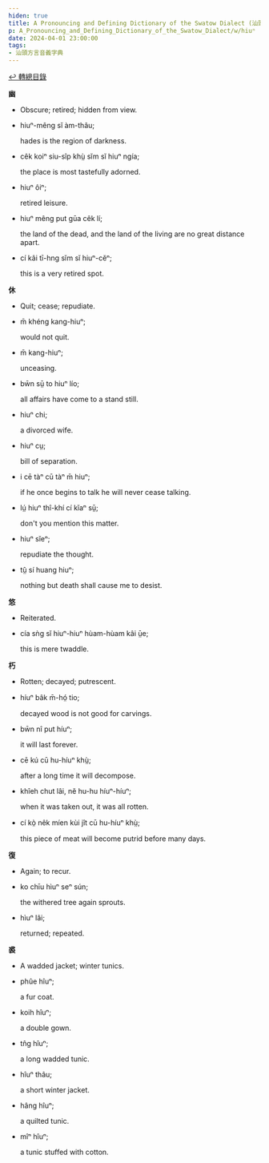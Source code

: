 ```yaml
---
hiden: true
title: A Pronouncing and Defining Dictionary of the Swatow Dialect (汕頭方言音義字典) / hiuⁿ
p: A_Pronouncing_and_Defining_Dictionary_of_the_Swatow_Dialect/w/hiuⁿ
date: 2024-04-01 23:00:00
tags: 
- 汕頭方言音義字典
---
```


[↩️ 轉總目錄](/A_Pronouncing_and_Defining_Dictionary_of_the_Swatow_Dialect)


**幽**
- Obscure; retired; hidden from view.

- hiuⁿ-mêng sĭ àm-thâu;

  hades is the region of darkness.

- cêk koiⁿ siu-sîp khṳ̀ sĭm sĭ hiuⁿ ngía;

  the place is most tastefully adorned.

- hiuⁿ ôiⁿ;

  retired leisure.

- hiuⁿ mêng put gūa cêk lí;

  the land of the dead, and the land of the living are no great distance apart.

- cí kâi tī-hng sĭm sĭ hiuⁿ-cĕⁿ;

  this is a very retired spot. 

**休**
- Quit; cease; repudiate.

- m̄ khéng kang-hiuⁿ;

  would not quit.

- m̄ kang-hiuⁿ;

  unceasing.

- bw̄n sṳ̄ to hiuⁿ lío;

  all affairs have come to a stand still.

- hiuⁿ chi;

  a divorced wife.

- hiuⁿ cṳ;

  bill of separation.

- i cē tàⁿ cū tàⁿ m̄ hiuⁿ;

  if he once begins to talk he will never cease talking.

- lṳ́ hiuⁿ thî-khí cí kĭaⁿ sṳ̄;

  don't you mention this matter.

- hiuⁿ sĭeⁿ;

  repudiate the thought.

- tṳ̂ sí huang hiuⁿ;

  nothing but death shall cause me to desist.

**悠**
- Reiterated.

- cía sǹg sĭ hiuⁿ-hiuⁿ hùam-hùam kâi ṳ̄e;

  this is mere twaddle.

**朽**
- Rotten; decayed; putrescent.

- híuⁿ bâk m̄-hó̤ tio;

  decayed wood is not good for carvings.

- bw̄n nî put híuⁿ;

  it will last forever.

- cē kú cū hu-híuⁿ khṳ̀;

  after a long time it will decompose.

- khîeh chut lâi, nĕ hu-hu híuⁿ-híuⁿ;

  when it was taken out, it was all rotten.

- cí kò̤ nêk míen kùi jît cū hu-híuⁿ khṳ̀;

  this piece of meat will become putrid before many days.

**復**
- Again; to recur.

- ko chīu hìuⁿ seⁿ sún;

  the withered tree again sprouts.

- hìuⁿ lâi;

  returned; repeated.

**裘**
- A wadded jacket; winter tunics.

- phûe hîuⁿ;

  a fur coat.

- koih hîuⁿ;

  a double gown.

- tn̂g hîuⁿ;

  a long wadded tunic.

- hîuⁿ thâu;

  a short winter jacket.

- hâng hîuⁿ;

  a quilted tunic.

- mîⁿ hîuⁿ;

  a tunic stuffed with cotton.
